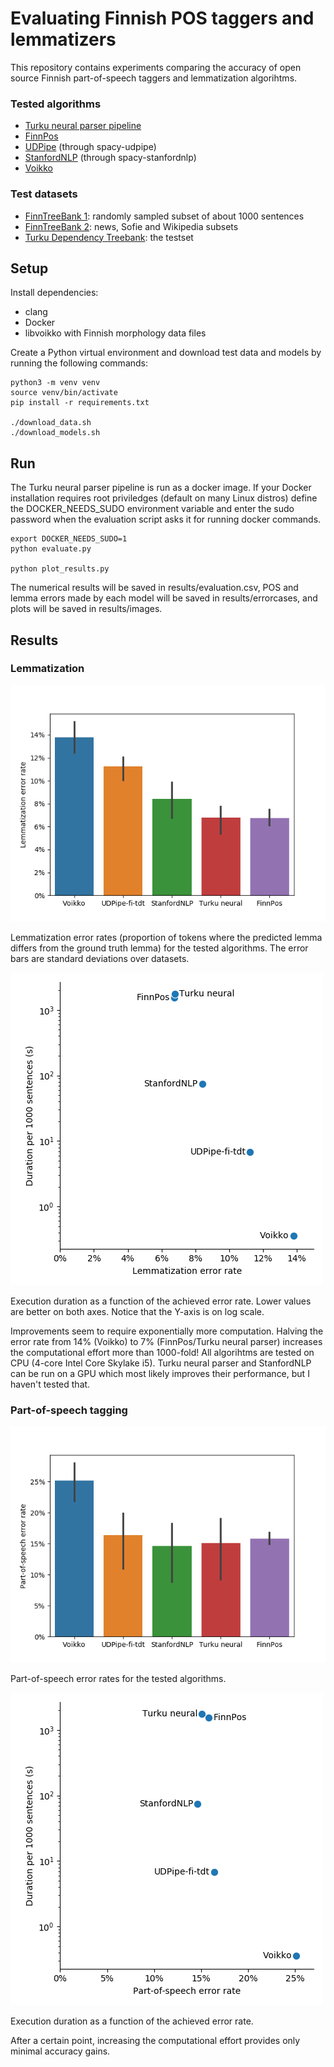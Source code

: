 # Evaluating Finnish POS taggers and lemmatizers

This repository contains experiments comparing the accuracy of open
source Finnish part-of-speech taggers and lemmatization algorihtms.

### Tested algorithms

* [Turku neural parser pipeline](https://turkunlp.org/Turku-neural-parser-pipeline/)
* [FinnPos](https://github.com/mpsilfve/FinnPos/wiki)
* [UDPipe](http://ufal.mff.cuni.cz/udpipe) (through spacy-udpipe)
* [StanfordNLP](https://stanfordnlp.github.io/stanfordnlp/) (through spacy-stanfordnlp)
* [Voikko](https://voikko.puimula.org/)

### Test datasets

* [FinnTreeBank 1](https://github.com/UniversalDependencies/UD_Finnish-FTB/blob/master/README.md): randomly sampled subset of about 1000 sentences
* [FinnTreeBank 2](http://urn.fi/urn:nbn:fi:lb-201407163): news, Sofie and Wikipedia subsets
* [Turku Dependency Treebank](https://github.com/UniversalDependencies/UD_Finnish-TDT): the testset

## Setup

Install dependencies:
* clang
* Docker
* libvoikko with Finnish morphology data files

Create a Python virtual environment and download test data and models by running the following commands:
```
python3 -m venv venv
source venv/bin/activate
pip install -r requirements.txt

./download_data.sh
./download_models.sh
```

## Run

The Turku neural parser pipeline is run as a docker image. If your
Docker installation requires root priviledges (default on many Linux
distros) define the DOCKER_NEEDS_SUDO environment variable and enter
the sudo password when the evaluation script asks it for running
docker commands.

```
export DOCKER_NEEDS_SUDO=1
python evaluate.py

python plot_results.py
```

The numerical results will be saved in results/evaluation.csv, POS and
lemma errors made by each model will be saved in results/errorcases,
and plots will be saved in results/images.

## Results

### Lemmatization

![Lemmatization error rates](images/lemma_wer.png)

Lemmatization error rates (proportion of tokens where the predicted
lemma differs from the ground truth lemma) for the tested algorithms.
The error bars are standard deviations over datasets.

![Lemmatization speed](images/lemma_speed.png)

Execution duration as a function of the achieved error rate. Lower
values are better on both axes. Notice that the Y-axis is on log
scale.

Improvements seem to require exponentially more computation. Halving
the error rate from 14% (Voikko) to 7% (FinnPos/Turku neural parser)
increases the computational effort more than 1000-fold! All algorihtms
are tested on CPU (4-core Intel Core Skylake i5). Turku neural parser
and StanfordNLP can be run on a GPU which most likely improves their
performance, but I haven't tested that.

### Part-of-speech tagging

![Part-of-speech error rates](images/pos_wer.png)

Part-of-speech error rates for the tested algorithms.

![Part-of-speech speed](images/pos_speed.png)

Execution duration as a function of the achieved error rate.

After a certain point, increasing the computational effort provides
only minimal accuracy gains.
